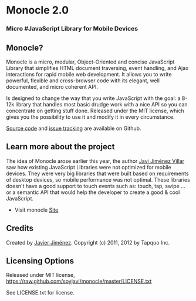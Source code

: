 # Monocle 2.0
### Micro #JavaScript Library for Mobile Devices

## Monocle?
Monocle is a micro, modular, Object-Oriented and concise JavaScript Library that simplifies HTML document traversing, event handling, and Ajax interactions for rapid mobile web development. It allows you to write powerful, flexible and cross-browser code with its elegant, well documented, and micro coherent API.

Is designed to change the way that you write JavaScript with the goal: a 8-12k library that handles most basic drudge work with a nice API so you can concentrate on getting stuff done.
Released under the MIT license, which gives you the possibility to use it and modify it in every circumstance.

[Source code](https://github.com/soyjavi/monocle) and [issue tracking](https://github.com/soyjavi/monocle/issues) are available on Github.

## Learn more about the project
The idea of Monocle arose earlier this year, the author [Javi Jiménez Villar](http://twitter.com/soyjavi) saw how existing JavaScript Libraries were not optimized for mobile devices. They were very big libraries that were built based on requirements of desktop devices, so mobile performance was not optimal.
These libraries doesn't have a good support to touch events such as: touch, tap, swipe ... or a semantic API that would help the developer to create a good & cool JavaScript.

- Visit monocle [Site](http://monocle.tapquo.com/)

## Credits
Created by [Javier Jiménez](http://twitter.com/soyjavi).
Copyright (c) 2011, 2012 by Tapquo Inc.

## Licensing Options
Released under MIT license, https://raw.github.com/soyjavi/monocle/master/LICENSE.txt

See LICENSE.txt for license.
